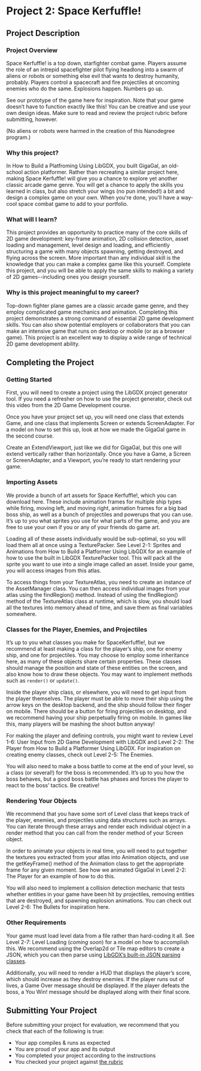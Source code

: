 # Project 2: Space Kerfuffle!

## Project Description
### Project Overview

Space Kerfuffle! is a top down, starfighter combat game.  Players assume the role of an intrepid spacefighter pilot flying headlong into a swarm of aliens or robots or something else evil that wants to destroy humanity, probably.  Players control a spacecraft and fire projectiles at oncoming enemies who do the same.  Explosions happen.  Numbers go up.

See our prototype of the game here for inspiration.  Note that your game doesn’t have to function exactly like this!  You can be creative and use your own design ideas.  Make sure to read and review the project rubric before submitting, however.

(No aliens or robots were harmed in the creation of this Nanodegree program.)

### Why this project?

In How to Build a Platfroming Using LibGDX, you built GigaGal, an old-school action platformer.  Rather than recreating a similar project here, making Space Kerfuffle! will give you a chance to explore yet another classic arcade game genre.  You will get a chance to apply the skills you learned in class, but also stretch your wings (no pun intended!) a bit and design a complex game on your own.  When you're done, you'll have a way-cool space combat game to add to your portfolio.

### What will I learn?

This project provides an opportunity to practice many of the core skills of 2D game development: key-frame animation, 2D collision detection, asset loading and management, level design and loading, and efficiently structuring a game with many objects spawning, getting destroyed, and flying across the screen.  More important than any individual skill is the knowledge that you can make a complex game like this yourself.  Complete this project, and you will be able to apply the same skills to making a variety of 2D games--including ones you design yourself.

### Why is this project meaningful to my career?

Top-down fighter plane games are a classic arcade game genre, and they employ complicated game mechanics and animation.  Completing this project demonstrates a strong command of essential 2D game development skills.  You can also show potential employers or collaborators that you can make an intensive game that runs on desktop or mobile (or as a browser game).  This project is an excellent way to display a wide range of technical 2D game development ability.

## Completing the Project

### Getting Started

First, you will need to create a project using the LibGDX project generator tool. If you need a refresher on how to use the project generator, check out this video from the 2D Game Development course.

Once you have your project set up, you will need one class that extends Game, and one class that implements Screen or extends ScreenAdapter. For a model on how to set this up, look at how we made the GigaGal game in the second course.

Create an ExtendViewport, just like we did for GigaGal, but this one will extend vertically rather than horizontally. Once you have a Game, a Screen or ScreenAdapter, and a Viewport, you’re ready to start rendering your game.

### Importing Assets

We provide a bunch of art assets for Space Kerfuffle!, which you can download here. These include animation frames for multiple ship types while firing, moving left, and moving right, animation frames for a big bad boss ship, as well as a bunch of projectiles and powerups that you can use. It’s up to you what sprites you use for what parts of the game, and you are free to use your own if you or any of your friends do game art.

Loading all of these assets individually would be sub-optimal, so you will load them all at once using a TexturePacker. See Level 2-1: Sprites and Animations from How to Build a Platformer Using LibGDX for an example of how to use the built in LibGDX TexturePacker tool. This will pack all the sprite you want to use into a single image called an asset. Inside your game, you will access images from this atlas.

To access things from your TextureAtlas, you need to create an instance of the AssetManager class. You can then access individual images from your atlas using the findRegion() method.  Instead of using the findRegion() method of the TextureAtlas class at runtime, which is slow, you should load all the textures into memory ahead of time, and save them as final variables somewhere.

### Classes for the Player, Enemies, and Projectiles

It’s up to you what classes you make for SpaceKerfuffle!, but we recommend at least making a class for the player’s ship, one for enemy ship, and one for projectiles. You may choose to employ some inheritance here, as many of these objects share certain properties. These classes should manage the position and state of these entities on the screen, and also know how to draw these objects. You may want to implement methods such as `render()` or `update()`.

Inside the player ship class, or elsewhere, you will need to get input from the player themselves. The player must be able to move their ship using the arrow keys on the desktop backend, and the ship should follow their finger on mobile. There should be a button for firing projectiles on desktop, and we recommend having your ship perpetually firing on mobile. In games like this, many players will be mashing the shoot button anyway!

For making the player and defining controls, you might want to review Level 1-6: User Input from 2D Game Development with LibGDX and Level 2-2: The Player from How to Build a Platformer Using LibGDX.  For inspiration on creating enemy classes, check out Level 2-5: The Enemies.

You will also need to make a boss battle to come at the end of your level, so a class (or several!) for the boss is recommended. It’s up to you how the boss behaves, but a good boss battle has phases and forces the player to react to the boss’ tactics. Be creative!

### Rendering Your Objects

We recommend that you have some sort of Level class that keeps track of the player, enemies, and projectiles using data structures such as arrays. You can iterate through these arrays and render each individual object in a render method that you can call from the render method of your Screen object.

In order to animate your objects in real time, you will need to put together the textures you extracted from your atlas into Animation objects, and use the getKeyFrame() method of the Animation class to get the appropriate frame for any given moment. See how we animated GigaGal in Level 2-2: The Player for an example of how to do this.

You will also need to implement a collision detection mechanic that tests whether entities in your game have been hit by projectiles, removing entities that are destroyed, and spawning explosion animations. You can check out Level 2-6: The Bullets for inspiration here.

### Other Requirements

Your game must load level data from a file rather than hard-coding it all. See Level 2-7: Level Loading (_coming soon_) for a model on how to accomplish this. We recommend using the Overlap2d or Tile map editors to create a JSON, which you can then parse using <a href="https://github.com/libgdx/libgdx/wiki/Reading-&-writing-JSON" target="_blank">LibGDX’s built-in JSON parsing classes</a>.

Additionally, you will need to render a HUD that displays the player’s score, which should increase as they destroy enemies. If the player runs out of lives, a Game Over message should be displayed. If the player defeats the boss, a You Win! message should be displayed along with their final score.

## Submitting Your Project

Before submitting your project for evaluation, we recommend that you check that each of the following is true:

* Your app compiles & runs as expected
* You are proud of your app and its output
* You completed your project according to the instructions
* You checked your project against [the rubric](https://review.udacity.com/#!/projects/5761872486/rubric)
